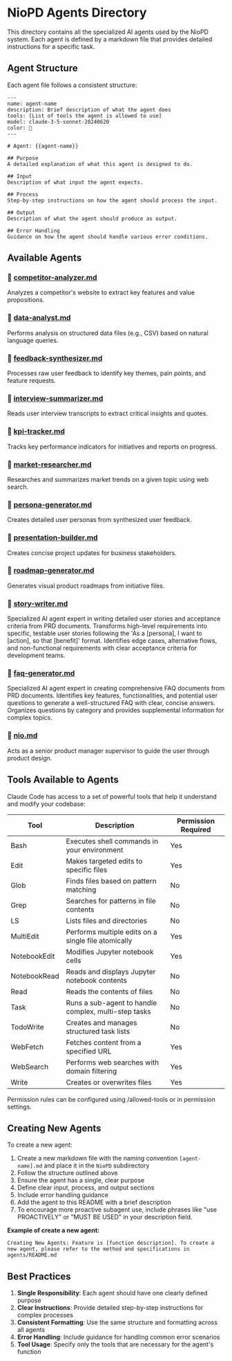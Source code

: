# NioPD Agents Directory

This directory contains all the specialized AI agents used by the NioPD system. Each agent is defined by a markdown file that provides detailed instructions for a specific task.

## Agent Structure

Each agent file follows a consistent structure:

```
---
name: agent-name
description: Brief description of what the agent does
tools: [List of tools the agent is allowed to use]
model: claude-3-5-sonnet-20240620
color: 🤖
---

# Agent: {{agent-name}}

## Purpose
A detailed explanation of what this agent is designed to do.

## Input
Description of what input the agent expects.

## Process
Step-by-step instructions on how the agent should process the input.

## Output
Description of what the agent should produce as output.

## Error Handling
Guidance on how the agent should handle various error conditions.

```

## Available Agents

### 🤖 [competitor-analyzer.md](niopd/competitor-analyzer.md)
Analyzes a competitor's website to extract key features and value propositions.

### 🤖 [data-analyst.md](niopd/data-analyst.md)
Performs analysis on structured data files (e.g., CSV) based on natural language queries.

### 🤖 [feedback-synthesizer.md](niopd/feedback-synthesizer.md)
Processes raw user feedback to identify key themes, pain points, and feature requests.

### 🤖 [interview-summarizer.md](niopd/interview-summarizer.md)
Reads user interview transcripts to extract critical insights and quotes.

### 🤖 [kpi-tracker.md](niopd/kpi-tracker.md)
Tracks key performance indicators for initiatives and reports on progress.

### 🤖 [market-researcher.md](niopd/market-researcher.md)
Researches and summarizes market trends on a given topic using web search.

### 🤖 [persona-generator.md](niopd/persona-generator.md)
Creates detailed user personas from synthesized user feedback.

### 🤖 [presentation-builder.md](niopd/presentation-builder.md)
Creates concise project updates for business stakeholders.

### 🤖 [roadmap-generator.md](niopd/roadmap-generator.md)
Generates visual product roadmaps from initiative files.

### 🤖 [story-writer.md](niopd/story-writer.md)
Specialized AI agent expert in writing detailed user stories and acceptance criteria from PRD documents. Transforms high-level requirements into specific, testable user stories following the 'As a [persona], I want to [action], so that [benefit]' format. Identifies edge cases, alternative flows, and non-functional requirements with clear acceptance criteria for development teams.

### 🤖 [faq-generator.md](niopd/faq-generator.md)
Specialized AI agent expert in creating comprehensive FAQ documents from PRD documents. Identifies key features, functionalities, and potential user questions to generate a well-structured FAQ with clear, concise answers. Organizes questions by category and provides supplemental information for complex topics.

### 🤖 [nio.md](niopd/nio.md)
Acts as a senior product manager supervisor to guide the user through product design.

## Tools Available to Agents

Claude Code has access to a set of powerful tools that help it understand and modify your codebase:

| Tool | Description | Permission Required |
|------|-------------|---------------------|
| Bash | Executes shell commands in your environment | Yes |
| Edit | Makes targeted edits to specific files | Yes |
| Glob | Finds files based on pattern matching | No |
| Grep | Searches for patterns in file contents | No |
| LS | Lists files and directories | No |
| MultiEdit | Performs multiple edits on a single file atomically | Yes |
| NotebookEdit | Modifies Jupyter notebook cells | Yes |
| NotebookRead | Reads and displays Jupyter notebook contents | No |
| Read | Reads the contents of files | No |
| Task | Runs a sub-agent to handle complex, multi-step tasks | No |
| TodoWrite | Creates and manages structured task lists | No |
| WebFetch | Fetches content from a specified URL | Yes |
| WebSearch | Performs web searches with domain filtering | Yes |
| Write | Creates or overwrites files | Yes |

Permission rules can be configured using /allowed-tools or in permission settings.

## Creating New Agents

To create a new agent:

1. Create a new markdown file with the naming convention `[agent-name].md` and place it in the `NioPD` subdirectory
2. Follow the structure outlined above
3. Ensure the agent has a single, clear purpose
4. Define clear input, process, and output sections
5. Include error handling guidance
6. Add the agent to this README with a brief description
7. To encourage more proactive subagent use, include phrases like "use PROACTIVELY" or "MUST BE USED" in your description field.

**Example of create a new agent:**
```
Creating New Agents: Feature is [function description]. To create a new agent, please refer to the method and specifications in agents/README.md
```

## Best Practices

1. **Single Responsibility**: Each agent should have one clearly defined purpose
2. **Clear Instructions**: Provide detailed step-by-step instructions for complex processes
3. **Consistent Formatting**: Use the same structure and formatting across all agents
4. **Error Handling**: Include guidance for handling common error scenarios
5. **Tool Usage**: Specify only the tools that are necessary for the agent's function